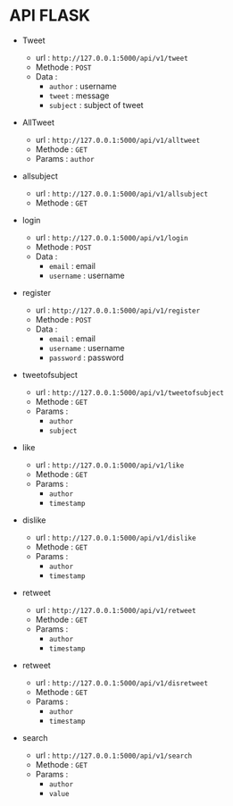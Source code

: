 # API FLASK

- Tweet 
   - url : `http://127.0.0.1:5000/api/v1/tweet`
   - Methode : `POST`
   - Data : 
      - `author` : username
      - `tweet` : message
      - `subject` : subject of tweet

- AllTweet
   - url : `http://127.0.0.1:5000/api/v1/alltweet`
   - Methode : `GET`
   - Params : `author`

- allsubject
   - url : `http://127.0.0.1:5000/api/v1/allsubject`
   - Methode : `GET`

- login
   - url : `http://127.0.0.1:5000/api/v1/login`
   - Methode : `POST`
   - Data : 
      - `email` : email
      - `username` : username

- register
   - url : `http://127.0.0.1:5000/api/v1/register`
   - Methode : `POST`
   - Data : 
      - `email` : email
      - `username` : username
      - `password` : password

- tweetofsubject
   - url : `http://127.0.0.1:5000/api/v1/tweetofsubject`
   - Methode : `GET`
   - Params : 
      - `author`
      - `subject`

- like
   - url : `http://127.0.0.1:5000/api/v1/like`
   - Methode : `GET`
   - Params : 
      - `author`
      - `timestamp`

- dislike
   - url : `http://127.0.0.1:5000/api/v1/dislike`
   - Methode : `GET`
   - Params : 
      - `author`
      - `timestamp`

- retweet
   - url : `http://127.0.0.1:5000/api/v1/retweet`
   - Methode : `GET`
   - Params : 
      - `author`
      - `timestamp`

- retweet
   - url : `http://127.0.0.1:5000/api/v1/disretweet`
   - Methode : `GET`
   - Params : 
      - `author`
      - `timestamp`

- search
   - url : `http://127.0.0.1:5000/api/v1/search`
   - Methode : `GET`
   - Params : 
      - `author`
      - `value`

